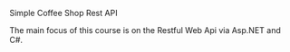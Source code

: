 Simple Coffee Shop Rest API

The main focus of this course is on the Restful Web Api via 
Asp.NET and C#.
